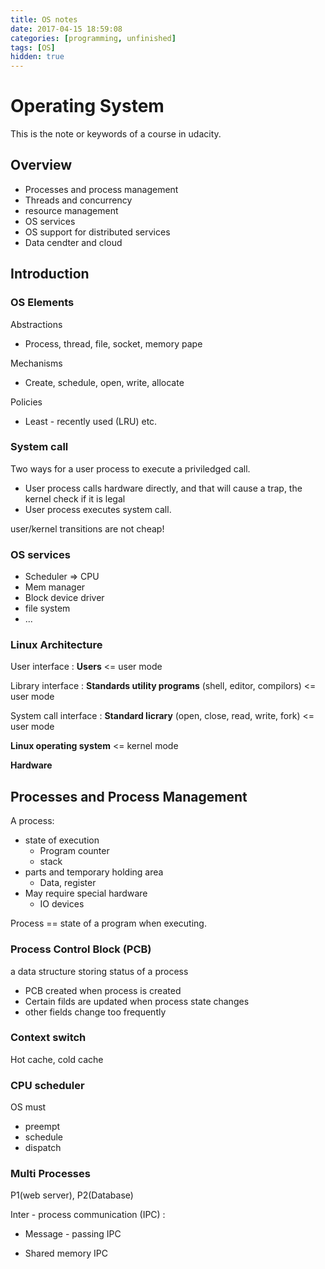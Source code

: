 ```yaml
---
title: OS notes
date: 2017-04-15 18:59:08
categories: [programming, unfinished]
tags: [OS]
hidden: true
---
```


# Operating System

This is the note or keywords of a course in udacity.

## Overview

- Processes and process management
- Threads and concurrency
- resource management
- OS services
- OS support for distributed services
- Data cendter and cloud

## Introduction

### OS Elements

Abstractions

- Process, thread, file, socket, memory pape

Mechanisms

- Create, schedule, open, write, allocate

Policies

- Least - recently used (LRU) etc.


### System call

Two ways for a user process to execute a priviledged call.

- User process calls hardware directly, and that will cause a trap, the kernel check if it is legal
- User process executes system call.

user/kernel transitions are not cheap!

### OS services

- Scheduler => CPU
- Mem manager
- Block device driver
- file system
- ...

### Linux Architecture

User interface : **Users** <= user mode

Library interface : **Standards utility programs** (shell, editor, compilors) <= user mode

System call interface : **Standard licrary** (open, close, read, write, fork) <= user mode

**Linux operating system** <= kernel mode

**Hardware**

## Processes and Process Management

A process:

- state of execution
  - Program counter
  - stack
- parts and temporary holding area
  - Data, register
- May require special hardware
  - IO devices

Process == state of a program when executing.

### Process Control Block (PCB)

a data structure storing status of a process

- PCB created when process is created
- Certain filds are updated when process state changes
- other fields change too frequently

### Context switch

Hot cache, cold cache

### CPU scheduler

OS must 

- preempt
- schedule
- dispatch

### Multi Processes

P1(web server), P2(Database)

Inter - process communication (IPC) : 

- Message - passing IPC


- Shared memory IPC